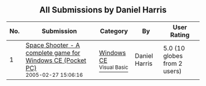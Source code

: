 ﻿<div align="center">

## All Submissions by Daniel Harris

</div>

No.  | Submission | Category | By   | User Rating
---- | ---------- | -------- | ---- | -----------
1 | [Space Shooter \- A complete game for Windows CE \(Pocket PC\)<br /><sup>2005-02-27 15:06:16</sup>](https://github.com/Planet-Source-Code/daniel-harris-space-shooter-a-complete-game-for-windows-ce-pocket-pc__1-58866) | [Windows CE<br /><sup>Visual Basic</sup>](../ByCategory/windows-ce__1-41.md) | Daniel Harris | 5.0 (10 globes from 2 users)
